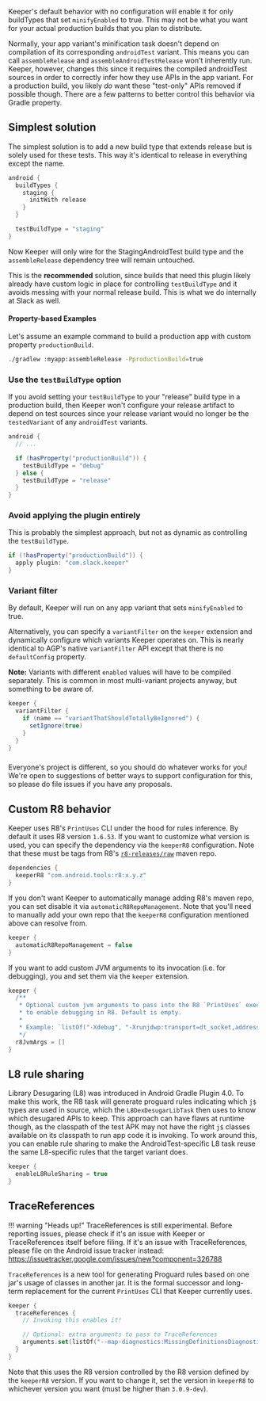 Keeper's default behavior with no configuration will enable it for only buildTypes that set
`minifyEnabled` to true. This may not be what you want for your actual production builds that you
plan to distribute.

Normally, your app variant's minification task doesn't depend on compilation of its corresponding
`androidTest` variant. This means you can call `assembleRelease` and `assembleAndroidTestRelease`
 won't inherently run. Keeper, however, changes this since it requires the compiled androidTest
 sources in order to correctly infer how they use APIs in the app variant. For a production build,
you likely _do_ want these "test-only" APIs removed if possible though. There are a few patterns to
better control this behavior via Gradle property.

## Simplest solution

The simplest solution is to add a new build type that extends release but is solely used for these
tests. This way it's identical to release in everything except the name.

```groovy
android {
  buildTypes {
    staging {
      initWith release
    }
  }

  testBuildType = "staging"
}
```

Now Keeper will only wire for the StagingAndroidTest build type and the `assembleRelease` dependency
tree will remain untouched.

This is the **recommended** solution, since builds that need this plugin likely already have custom
logic in place for controlling `testBuildType` and it avoids messing with your normal release build.
 This is what we do internally at Slack as well.

#### Property-based Examples

Let's assume an example command to build a production app with custom property `productionBuild`.

```bash
./gradlew :myapp:assembleRelease -PproductionBuild=true
```

### Use the `testBuildType` option

If you avoid setting your `testBuildType` to your "release" build type in a production build, then
Keeper won't configure your release artifact to depend on test sources since your release variant
would no longer be the `testedVariant` of any `androidTest` variants.

```groovy
android {
  // ...

  if (hasProperty("productionBuild")) {
    testBuildType = "debug"
  } else {
    testBuildType = "release"
  }
}
```

### Avoid applying the plugin entirely

This is probably the simplest approach, but not as dynamic as controlling the `testBuildType`.

```groovy
if (!hasProperty("productionBuild")) {
  apply plugin: "com.slack.keeper"
}
```

### Variant filter

By default, Keeper will run on any app variant that sets `minifyEnabled` to true.

Alternatively, you can specify a `variantFilter` on the `keeper` extension and dynamically configure
which variants Keeper operates on. This is nearly identical to AGP's native `variantFilter` API except
that there is no `defaultConfig` property.

**Note:** Variants with different `enabled` values will have to be compiled separately. This is common
in most multi-variant projects anyway, but something to be aware of.

```groovy
keeper {
  variantFilter {
    if (name == "variantThatShouldTotallyBeIgnored") {
      setIgnore(true)
    }
  }
}
```

### <your build here>

Everyone's project is different, so you should do whatever works for you! We're open to suggestions
of better ways to support configuration for this, so please do file issues if you have any proposals.

## Custom R8 behavior

Keeper uses R8's `PrintUses` CLI under the hood for rules inference. By default it uses R8 version
`1.6.53`. If you want to customize what version is used, you can specify the dependency via the
`keeperR8` configuration. Note that these must be tags from R8's
[`r8-releases/raw`](https://storage.googleapis.com/r8-releases/raw) maven repo.

```groovy
dependencies {
  keeperR8 "com.android.tools:r8:x.y.z"
}
```

If you don't want Keeper to automatically manage adding R8's maven repo, you can set disable it
via `automaticR8RepoManagement`. Note that you'll need to manually add your own repo that the
`keeperR8` configuration mentioned above can resolve from.

```groovy
keeper {
  automaticR8RepoManagement = false
}
```

If you want to add custom JVM arguments to its invocation (i.e. for debugging), you and set them
via the `keeper` extension.

```groovy
keeper {
  /**
   * Optional custom jvm arguments to pass into the R8 `PrintUses` execution. Useful if you want
   * to enable debugging in R8. Default is empty.
   *
   * Example: `listOf("-Xdebug", "-Xrunjdwp:transport=dt_socket,address=5005,server=y,suspend=y")`
   */
  r8JvmArgs = []
}
```

## L8 rule sharing

Library Desugaring (L8) was introduced in Android Gradle Plugin 4.0. To make this work, the R8 task
will generate proguard rules indicating which `j$` types are used in source, which the `L8DexDesugarLibTask`
then uses to know which desugared APIs to keep. This approach can have flaws at runtime though, as the
classpath of the test APK may not have the right `j$` classes available on its classpath to run app
code it is invoking. To work around this, you can enable rule sharing to make the AndroidTest-specific
L8 task reuse the same L8-specific rules that the target variant does.

```groovy
keeper {
  enableL8RuleSharing = true
}
```

## TraceReferences

!!! warning "Heads up!"
    TraceReferences is still experimental. Before reporting issues, please check if it's an issue with Keeper or TraceReferences itself before filing. If it's an issue with TraceReferences, please file on the Android issue tracker instead: https://issuetracker.google.com/issues/new?component=326788

`TraceReferences` is a new tool for generating Proguard rules based on one jar's usage of classes
in another jar. It is the formal successor and long-term replacement for the current `PrintUses` CLI
that Keeper currently uses.

```kotlin
keeper {
  traceReferences {
    // Invoking this enables it!

    // Optional: extra arguments to pass to TraceReferences
    arguments.set(listOf("--map-diagnostics:MissingDefinitionsDiagnostic", "error", "info"))
  }
}
```

Note that this uses the R8 version controlled by the R8 version defined by the `keeperR8` version.
If you want to change it, set the version in `keeperR8` to whichever version you want (must be
higher than `3.0.9-dev`).
